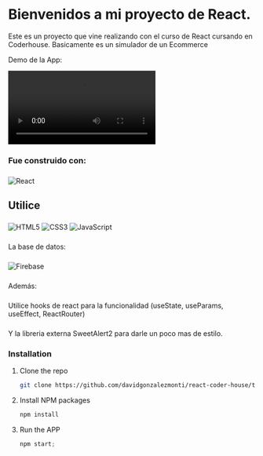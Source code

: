 # Bienvenidos a mi proyecto de React.

Este es un proyecto que vine realizando con el curso de React cursando en Coderhouse. 
Basicamente es un simulador de un Ecommerce 


Demo de la App:


![](https://res.cloudinary.com/dbaqismy5/video/upload/v1670202967/Stock%20Stickers%20Anime/ScreenRecorderProject1_eibuva.mp4)





### Fue construido con:
###
![React](https://img.shields.io/badge/react-%2320232a.svg?style=for-the-badge&logo=react&logoColor=%2361DAFB)
###
## Utilice
###
![HTML5](https://img.shields.io/badge/html5-%23E34F26.svg?style=for-the-badge&logo=html5&logoColor=white)
![CSS3](https://img.shields.io/badge/css3-%231572B6.svg?style=for-the-badge&logo=css3&logoColor=white)
![JavaScript](https://img.shields.io/badge/javascript-%23323330.svg?style=for-the-badge&logo=javascript&logoColor=%23F7DF1E)
###
La base de datos:
###
![Firebase](https://img.shields.io/badge/Firebase-039BE5?style=for-the-badge&logo=Firebase&logoColor=white)
###


Además:
###
Utilice hooks de react para la funcionalidad (useState, useParams, useEffect, ReactRouter)
###
Y la libreria externa SweetAlert2 para darle un poco mas de estilo.






### Installation

1. Clone the repo
   ```sh
   git clone https://github.com/davidgonzalezmonti/react-coder-house/tree/proyectoFinal
   ```
2. Install NPM packages
   ```sh
   npm install
   ```
3. Run the APP
   ```js
   npm start;
   ```
